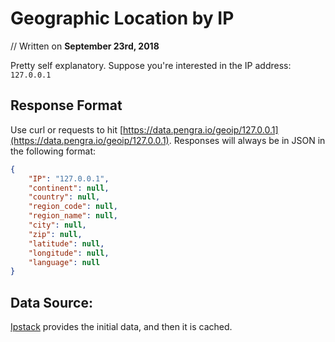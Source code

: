 # Geographic Location by IP
// Written on **September 23rd, 2018**

Pretty self explanatory. Suppose you're interested in the IP address: `127.0.0.1`

## Response Format
Use curl or requests to hit [https://data.pengra.io/geoip/127.0.0.1](https://data.pengra.io/geoip/127.0.0.1). 
Responses will always be in JSON in the following format:

```json
{
    "IP": "127.0.0.1",
    "continent": null,
    "country": null,
    "region_code": null,
    "region_name": null,
    "city": null,
    "zip": null,
    "latitude": null,
    "longitude": null,
    "language": null
}
```

## Data Source:
[Ipstack](https://ipstack.com/) provides the initial data, and then it is cached.
